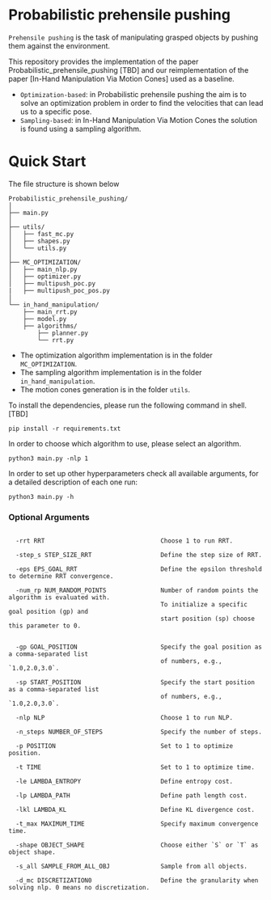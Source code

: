 # Probabilistic prehensile pushing
`Prehensile pushing` is the task of manipulating grasped objects by pushing them against the environment. 

This repository provides the implementation of the paper Probabilistic_prehensile_pushing [TBD] and our reimplementation of the paper [In-Hand Manipulation Via Motion Cones] used as a baseline.

* `Optimization-based`: in Probabilistic prehensile pushing the aim is to solve an optimization problem in order to find the velocities that can lead us to a specific pose.
* `Sampling-based`: in In-Hand Manipulation Via Motion Cones the solution is found using a sampling algorithm.

# Quick Start

The file structure is shown below

```
Probabilistic_prehensile_pushing/
│
├── main.py                 
│
├── utils/                
│   ├── fast_mc.py        
│   ├── shapes.py          
│   └── utils.py          
│
├── MC_OPTIMIZATION/        
│   ├── main_nlp.py            
│   ├── optimizer.py         
│   ├── multipush_poc.py
|   ├── multipush_poc_pos.py                   
│
└── in_hand_manipulation/   
    ├── main_rrt.py        
    ├── model.py      
    ├── algorithms/       
        ├── planner.py
        └── rrt.py
```
* The optimization algorithm implementation is in the folder `MC_OPTIMIZATION`.
* The sampling algorithm implementation is in the folder `in_hand_manipulation`.
* The motion cones generation is in the folder `utils`.

To install the dependencies, please run the following command in shell. [TBD]
```shell
pip install -r requirements.txt
```
In order to choose which algorithm to use, please select an algorithm.

```shell
python3 main.py -nlp 1
```
In order to set up other hyperparameters check all available arguments, for a detailed description of each one run:

```shell
python3 main.py -h
```
### Optional Arguments

```shell

  -rrt RRT                                Choose 1 to run RRT.

  -step_s STEP_SIZE_RRT                   Define the step size of RRT.

  -eps EPS_GOAL_RRT                       Define the epsilon threshold to determine RRT convergence.

  -num_rp NUM_RANDOM_POINTS               Number of random points the algorithm is evaluated with.
                                          To initialize a specific goal position (gp) and 
                                          start position (sp) choose this parameter to 0.
                                         

  -gp GOAL_POSITION                       Specify the goal position as a comma-separated list 
                                          of numbers, e.g., `1.0,2.0,3.0`.

  -sp START_POSITION                      Specify the start position as a comma-separated list 
                                          of numbers, e.g., `1.0,2.0,3.0`.

  -nlp NLP                                Choose 1 to run NLP.

  -n_steps NUMBER_OF_STEPS                Specify the number of steps.

  -p POSITION                             Set to 1 to optimize position.

  -t TIME                                 Set to 1 to optimize time.

  -le LAMBDA_ENTROPY                      Define entropy cost.

  -lp LAMBDA_PATH                         Define path length cost.

  -lkl LAMBDA_KL                          Define KL divergence cost.

  -t_max MAXIMUM_TIME                     Specify maximum convergence time.

  -shape OBJECT_SHAPE                     Choose either `S` or `T` as object shape.

  -s_all SAMPLE_FROM_ALL_OBJ              Sample from all objects.

  -d_mc DISCRETIZATION0                   Define the granularity when solving nlp. 0 means no discretization.

